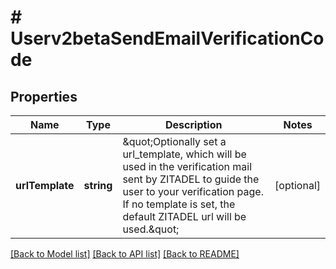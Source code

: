 # # Userv2betaSendEmailVerificationCode

## Properties

Name | Type | Description | Notes
------------ | ------------- | ------------- | -------------
**urlTemplate** | **string** | \&quot;Optionally set a url_template, which will be used in the verification mail sent by ZITADEL to guide the user to your verification page. If no template is set, the default ZITADEL url will be used.\&quot; | [optional]

[[Back to Model list]](../../README.md#models) [[Back to API list]](../../README.md#endpoints) [[Back to README]](../../README.md)
